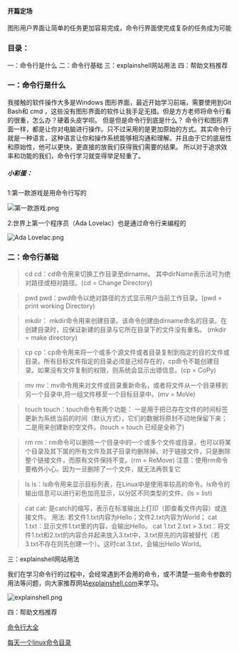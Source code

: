 ####  开篇定场
 图形用户界面让简单的任务更加容易完成，命令行界面使完成复杂的任务成为可能

### 目录：
一：命令行是什么
二：命令行基础
三：explainshell网站用法
四：帮助文档推荐
    

### 一：命令行是什么
我接触的软件操作大多是Windows 图形界面，最近开始学习前端，需要使用到Git Bash和 cmd ，这些没有图形界面的软件让我手足无措。但是方方老师将命令行看的很重，怎么办？硬着头皮学呗。
但是但是命令行到底是什么？
命令行和图形界面一样，都是让你对电脑进行操作。只不过采用的是更加原始的方式。其实命令行就是一种语言，这种语言让你和操作系统能够相沟通和理解。并且由于它的底层性和原始性，他可以更快，更直接的放我们获得我们需要的结果。
所以对于追求效率和功能的我们，命令行学习就变得举足轻重了。

##### 小彩蛋： 
1:第一款游戏是用命令行写的

![第一款游戏.png](https://upload-images.jianshu.io/upload_images/6299738-9581370a028c2e21.png?imageMogr2/auto-orient/strip%7CimageView2/2/w/240)

2:世界上第一个程序员（Ada Lovelac）也是通过命令行来编程的

![Ada Lovelac.png](https://upload-images.jianshu.io/upload_images/6299738-9100d8c8e9b41b68.png?imageMogr2/auto-orient/strip%7CimageView2/2/w/440)



### 二：命令行基础

> cd
cd：cd命令用来切换工作目录至dirname。 其中dirName表示法可为绝对路径或相对路径。(cd = Change Directory)

> pwd
pwd：pwd命令以绝对路径的方式显示用户当前工作目录。(pwd = print working Directory)

> mkdir：
mkdir命令用来创建目录。该命令创建由dirname命名的目录。在创建目录时，应保证新建的目录与它所在目录下的文件没有重名。 (mkdir = make directory)


> cp
cp：cp命令用来将一个或多个源文件或者目录复制到指定的目的文件或目录。所有目标文件指定的目录必须是己经存在的，cp命令不能创建目录。如果没有文件复制的权限，则系统会显示出错信息。(cp = CoPy)



> mv
mv：mv命令用来对文件或目录重新命名，或者将文件从一个目录移到另一个目录中,将一组文件移至一个目标目录中。(mv = MoVe)


> touch
touch：touch命令有两个功能：
一是用于把已存在文件的时间标签更新为系统当前的时间（默认方式），它们的数据将原封不动地保留下来；
二是用来创建新的空文件。(touch = touch 已经是全称了)

> rm
rm：rm命令可以删除一个目录中的一个或多个文件或目录，也可以将某个目录及其下属的所有文件及其子目录均删除掉。对于链接文件，只是删除整个链接文件，而原有文件保持不变。(rm = ReMove)
注意：使用rm命令要格外小心。因为一旦删除了一个文件，就无法再恢复它

> ls
ls：ls命令用来显示目标列表，在Linux中是使用率较高的命令。ls命令的输出信息可以进行彩色加亮显示，以分区不同类型的文件。(ls = list)

>cat
cat: 是catch的缩写，表示在标准输出上打印（即查看文件内容）或连接文件。
用法:
若文件1.txt内容为Hello；文件2.txt内容为World；
cat 1.txt：显示文件1.txt里的内容，会输出Hello。
cat 1.txt 2.txt > 3.txt：将文件1.txt和2.txt的内容合并起来放入3.txt中，3.txt原先的内容被替代（若3.txt不存在则先创建一个）。这时cat 3.txt，会输出Hello World。

 三：explainshell网站用法

我们在学习命令行的过程中，会经常遇到不会用的命令，或不清楚一些命令参数的用法等问题，向大家推荐网站[explainshell.com](http://explainshell.com/)来学习。

![explainshell.png](https://upload-images.jianshu.io/upload_images/6299738-e1b1a055f9e2e678.png?imageMogr2/auto-orient/strip%7CimageView2/2/w/540)


四：帮助文档推荐


 [命令行大全](http://man.linuxde.net)

 [每天一个linux命令目录](https://www.cnblogs.com/peida/archive/2012/12/05/2803591.html)










